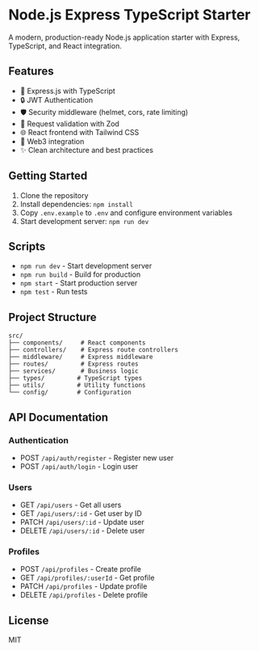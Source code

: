 # Node.js Express TypeScript Starter

A modern, production-ready Node.js application starter with Express, TypeScript, and React integration.

## Features

- 🚀 Express.js with TypeScript
- 🔒 JWT Authentication
- 🛡️ Security middleware (helmet, cors, rate limiting)
- 📝 Request validation with Zod
- 🌐 React frontend with Tailwind CSS
- 💼 Web3 integration
- ✨ Clean architecture and best practices

## Getting Started

1. Clone the repository
2. Install dependencies: `npm install`
3. Copy `.env.example` to `.env` and configure environment variables
4. Start development server: `npm run dev`

## Scripts

- `npm run dev` - Start development server
- `npm run build` - Build for production
- `npm start` - Start production server
- `npm test` - Run tests

## Project Structure

```
src/
├── components/     # React components
├── controllers/    # Express route controllers
├── middleware/     # Express middleware
├── routes/         # Express routes
├── services/       # Business logic
├── types/         # TypeScript types
├── utils/         # Utility functions
└── config/        # Configuration
```

## API Documentation

### Authentication

- POST `/api/auth/register` - Register new user
- POST `/api/auth/login` - Login user

### Users

- GET `/api/users` - Get all users
- GET `/api/users/:id` - Get user by ID
- PATCH `/api/users/:id` - Update user
- DELETE `/api/users/:id` - Delete user

### Profiles

- POST `/api/profiles` - Create profile
- GET `/api/profiles/:userId` - Get profile
- PATCH `/api/profiles` - Update profile
- DELETE `/api/profiles` - Delete profile

## License

MIT